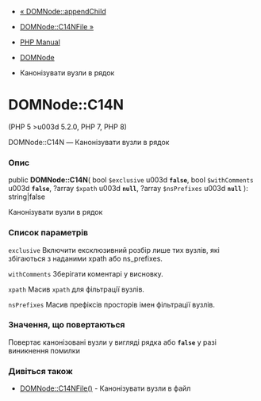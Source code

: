 - [« DOMNode::appendChild](domnode.appendchild.md)
- [DOMNode::C14NFile »](domnode.c14nfile.md)

- [PHP Manual](index.md)
- [DOMNode](class.domnode.md)
- Канонізувати вузли в рядок

# DOMNode::C14N

(PHP 5 \>u003d 5.2.0, PHP 7, PHP 8)

DOMNode::C14N — Канонізувати вузли в рядок

### Опис

public **DOMNode::C14N**(
bool `$exclusive` u003d **`false`**,
bool `$withComments` u003d **`false`**,
?array `$xpath` u003d **`null`**,
?array `$nsPrefixes` u003d **`null`**
): string\|false

Канонізувати вузли в рядок

### Список параметрів

`exclusive`
Включити ексклюзивний розбір лише тих вузлів, які збігаються з
наданими xpath або ns_prefixes.

`withComments`
Зберігати коментарі у висновку.

`xpath`
Масив `xpath` для фільтрації вузлів.

`nsPrefixes`
Масив префіксів просторів імен фільтрації вузлів.

### Значення, що повертаються

Повертає канонізовані вузли у вигляді рядка або **`false`** у разі
виникнення помилки

### Дивіться також

- [DOMNode::C14NFile()](domnode.c14nfile.md) - Канонізувати вузли в
файл
